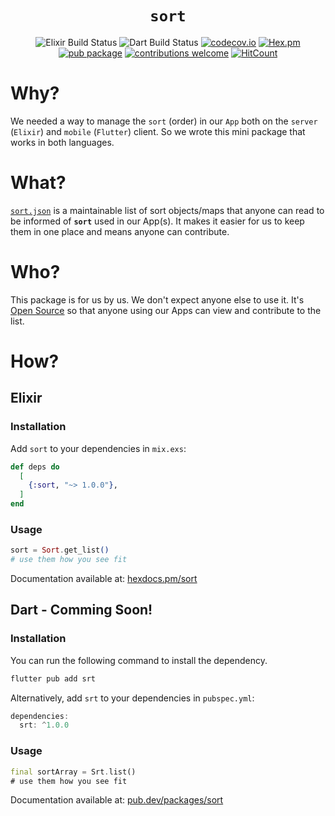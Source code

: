 <div align="center">

# `sort`

![Elixir Build Status](https://img.shields.io/github/actions/workflow/status/dwyl/sort/elixir.yml?label=Elixir&style=flat-square)
![Dart Build Status](https://img.shields.io/github/actions/workflow/status/dwyl/sort/dart.yml?label=Dart&style=flat-square)
[![codecov.io](https://img.shields.io/codecov/c/github/dwyl/sort/main.svg?style=flat-square)](http://codecov.io/github/dwyl/sort?branch=main)
[![Hex.pm](https://img.shields.io/hexpm/v/sort?color=brightgreen&style=flat-square)](https://hex.pm/packages/sort)
[![pub package](https://img.shields.io/pub/v/srt.svg?color=brightgreen&style=flat-square)](https://pub.dev/packages/srt)
[![contributions welcome](https://img.shields.io/badge/contributions-welcome-brightgreen.svg?style=flat-square)](https://github.com/dwyl/sort#contributing)
[![HitCount](http://hits.dwyl.com/dwyl/sort.svg)](http://hits.dwyl.com/dwyl/sort)

</div>

# Why?

We needed a way to manage the `sort` (order) 
in our `App` both on the `server` (`Elixir`) and `mobile` (`Flutter`) client.
So we wrote this mini package that works in both languages.

# What?

[`sort.json`](https://github.com/dwyl/sort/blob/main/lib/sort.json)
is a maintainable list of sort objects/maps
that anyone can read 
to be informed of **`sort`**
used in our App(s).
It makes it easier for us to keep them
in one place 
and means 
anyone can contribute.

# Who?

This package is for us by us.
We don't expect anyone else to use it.
It's 
[Open Source](https://github.com/dwyl/intellectual-property)
so that
anyone using our Apps can view 
and contribute to the list.

# How?

## Elixir

### Installation

Add `sort` 
to your dependencies 
in `mix.exs`:

```elixir
def deps do
  [
    {:sort, "~> 1.0.0"},
  ]
end
```

### Usage

```elixir
sort = Sort.get_list()
# use them how you see fit
```

Documentation available at: 
[hexdocs.pm/sort](https://hexdocs.pm/sort)



## Dart - Comming Soon!

### Installation

You can run the following command
to install the dependency.

```sh
flutter pub add srt
```

Alternatively,
add `srt` 
to your dependencies 
in `pubspec.yml`:

```dart
dependencies:
  srt: ^1.0.0
```

### Usage

```dart
final sortArray = Srt.list()
# use them how you see fit
```

Documentation available at: 
[pub.dev/packages/sort](https://pub.dev/packages/sort)
